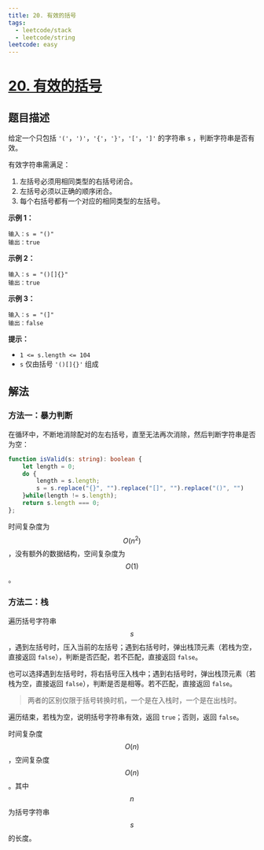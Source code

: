 ```yaml
---
title: 20. 有效的括号
tags:
  - leetcode/stack
  - leetcode/string
leetcode: easy
---
```

# [20. 有效的括号](https://leetcode.cn/problems/valid-parentheses)

## 题目描述

给定一个只包括 `'('`，`')'`，`'{'`，`'}'`，`'['`，`']'` 的字符串 `s` ，判断字符串是否有效。

有效字符串需满足：

1. 左括号必须用相同类型的右括号闭合。
2. 左括号必须以正确的顺序闭合。
3. 每个右括号都有一个对应的相同类型的左括号。

**示例 1：**

```
输入：s = "()"
输出：true
```

**示例 2：**

```
输入：s = "()[]{}"
输出：true
```

**示例 3：**

```
输入：s = "(]"
输出：false
```

**提示：**

- `1 <= s.length <= 104`
- `s` 仅由括号 `'()[]{}'` 组成

## 解法

### 方法一：暴力判断

在循环中，不断地消除配对的左右括号，直至无法再次消除，然后判断字符串是否为空：

```typescript
function isValid(s: string): boolean {
    let length = 0;
    do {
        length = s.length;
        s = s.replace("{}", "").replace("[]", "").replace("()", "")
    }while(length != s.length);
    return s.length === 0;
};
```

时间复杂度为 $$O(n^2)$$，没有额外的数据结构，空间复杂度为 $$O(1)$$。

### 方法二：栈

遍历括号字符串 $$s$$，遇到左括号时，压入当前的左括号；遇到右括号时，弹出栈顶元素（若栈为空，直接返回 `false`），判断是否匹配，若不匹配，直接返回 `false`。

也可以选择遇到左括号时，将右括号压入栈中；遇到右括号时，弹出栈顶元素（若栈为空，直接返回 `false`），判断是否是相等。若不匹配，直接返回 `false`。

> 两者的区别仅限于括号转换时机，一个是在入栈时，一个是在出栈时。

遍历结束，若栈为空，说明括号字符串有效，返回 `true`；否则，返回 `false`。

时间复杂度 $$O(n)$$，空间复杂度 $$O(n)$$。其中 $$n$$为括号字符串 $$s$$ 的长度。